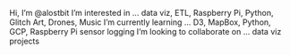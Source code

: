 Hi, I’m @alostbit
I’m interested in ... data viz, ETL, Raspberry Pi, Python, Glitch Art, Drones, Music
I’m currently learning ... D3, MapBox, Python, GCP, Raspberry Pi sensor logging
I’m looking to collaborate on ... data viz projects
<!---
alostbit/alostbit is a ✨ special ✨ repository because its `README.md` (this file) appears on your GitHub profile.
You can click the Preview link to take a look at your changes.
--->
